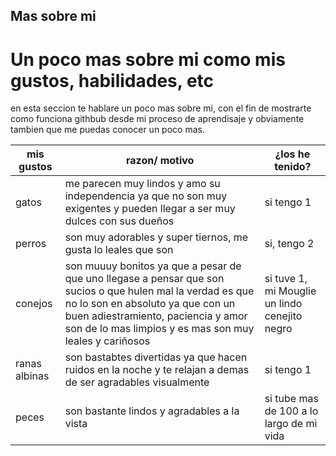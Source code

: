 
## Mas sobre mi

# Un poco mas sobre mi como mis gustos, habilidades, etc
en esta seccion te hablare un poco mas sobre mi, con el fin de mostrarte como funciona githbub desde mi proceso de aprendisaje y obviamente tambien que me puedas conocer un poco mas.   

| mis gustos | razon/ motivo | ¿los he tenido? |
|------------|---------------|-----------------|
| gatos | me parecen muy lindos y amo su independencia ya que no son muy exigentes y pueden llegar a ser muy dulces con sus dueños | si tengo 1 |
| perros | son muy adorables y super tiernos, me gusta lo leales que son | si, tengo 2 |
| conejos | son muuuy bonitos ya que a pesar de que uno llegase a pensar que son sucios o que hulen mal la verdad es que no lo son en absoluto ya que con un buen adiestramiento, paciencia y amor son de lo mas limpios y es mas son muy leales y cariñosos | si tuve 1, mi Mouglie un lindo cenejito negro |
| ranas albinas | son bastabtes divertidas ya que hacen ruidos en la noche y te relajan a demas de ser agradables visualmente | si tengo 1 |
| peces | son bastante lindos y agradables a la vista | si tube mas de 100 a lo largo de mi vida |

